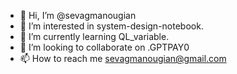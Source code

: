- 👋 Hi, I’m @sevagmanougian
- 👀 I’m interested in  system-design-notebook.
- 🌱 I’m currently learning QL_variable.
- 💞️ I’m looking to collaborate on .GPTPAY0
- 📫 How to reach me sevagmanougian@gmail.com

<!---
sevagmanougian/sevagmanougian is a ✨ special ✨ repository because its `README
